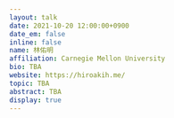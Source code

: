 ```yaml
---
layout: talk
date: 2021-10-20 12:00:00+0900
date_em: false
inline: false
name: 林佑明
affiliation: Carnegie Mellon University
bio: TBA
website: https://hiroakih.me/
topic: TBA
abstract: TBA
display: true
---
```

